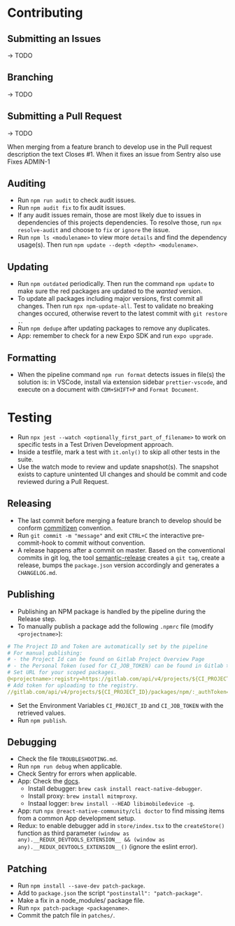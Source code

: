 # Contributing

## Submitting an Issues
-> TODO

## Branching
-> TODO

## Submitting a Pull Request
-> TODO

When merging from a feature branch to develop use in the Pull request description the text Closes #1. When it fixes an issue from Sentry also use Fixes ADMIN-1

## Auditing

- Run `npm run audit` to check audit issues.
- Run `npm audit fix` to fix audit issues.
- If any audit issues remain, those are most likely due to issues in dependencies of this projects dependencies. To resolve those, run `npx resolve-audit` and choose to `fix` or `ignore` the issue.
- Run `npm ls <modulename>` to view more `details` and find the dependency usage(s). Then run `npm update --depth <depth> <modulename>`.

## Updating

- Run `npm outdated` periodically. Then run the command `npm update` to make sure the red packages are updated to the *wanted* version.
- To update all packages including major versions, first commit all changes. Then run `npx npm-update-all`. Test to validate no breaking changes occured, otherwise revert to the latest commit with `git restore .`.
- Run `npm dedupe` after updating packages to remove any duplicates.
- App: remember to check for a new Expo SDK and run `expo upgrade`.

## Formatting

- When the pipeline command `npm run format` detects issues in file(s) the solution is: in VSCode, install via extension sidebar `prettier-vscode`, and execute on a document with `CDM+SHIFT+P` and `Format Document`.

# Testing

- Run `npx jest --watch <optionally_first_part_of_filename>` to work on specific tests in a Test Driven Development approach.
- Inside a testfile, mark a test with `it.only()` to skip all other tests in the suite.
- Use the watch mode to review and update snapshot(s). The snapshot exists to capture unintented UI changes and should be commit and code reviewed during a Pull Request.

## Releasing

- The last commit before merging a feature branch to develop should be conform [commitizen](https://github.com/commitizen/cz-cli) convention.
- Run `git commit -m "message"` and exit `CTRL+C` the interactive pre-commit-hook to commit without convention.
- A release happens after a commit on master. Based on the conventional commits in git log, the tool [semantic-release](https://github.com/semantic-release/semantic-release) creates a `git tag`, create a release, bumps the `package.json` version accordingly and generates a `CHANGELOG.md`.

## Publishing

- Publishing an NPM package is handled by the pipeline during the Release step.
- To manually publish a package add the following `.npmrc` file (modify `<projectname>`):
```yml
# The Project ID and Token are automatically set by the pipeline
# For manual publishing:
# - the Project Id can be found on Gitlab Project Overview Page
# - the Personal Token (used for CI_JOB_TOKEN) can be found in Gitlab > Group > Setting > Variables > GITLAB_TOKEN
# Set URL for your scoped packages.
@<projectname>:registry=https://gitlab.com/api/v4/projects/${CI_PROJECT_ID}/packages/npm/
# Add token for uploading to the registry.
//gitlab.com/api/v4/projects/${CI_PROJECT_ID}/packages/npm/:_authToken=${CI_JOB_TOKEN}
```
- Set the Environment Variables `CI_PROJECT_ID` and `CI_JOB_TOKEN` with the retrieved values.
- Run `npm publish`.

## Debugging

- Check the file `TROUBLESHOOTING.md`.
- Run `npm run debug` when applicable.
- Check Sentry for errors when applicable.
- App: Check the [docs](https://docs.expo.io/workflow/debugging/).
    - Install debugger: `brew cask install react-native-debugger`.
    - Install proxy: `brew install mitmproxy`.
    - Instaal logger: `brew install --HEAD libimobiledevice -g`.
- App: run `npx @react-native-community/cli doctor` to find missing items from a common App development setup.
- Redux: to enable debugger add in `store/index.tsx` to the `createStore()` function as third parameter `(window as any).__REDUX_DEVTOOLS_EXTENSION__ && (window as any).__REDUX_DEVTOOLS_EXTENSION__()` (ignore the eslint error).

## Patching

- Run `npm install --save-dev patch-package`.
- Add to `package.json` the script `"postinstall": "patch-package"`.
- Make a fix in a node_modules/ package file.
- Run `npx patch-package <packagename>`.
- Commit the patch file in `patches/`.
